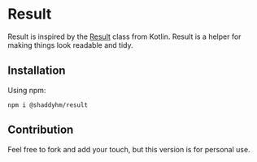 # Result
Result is inspired by the [Result](https://kotlinlang.org/api/latest/jvm/stdlib/kotlin/-result/) class from Kotlin.
Result is a helper for making things look readable and tidy.

## Installation
Using npm:
```
npm i @shaddyhm/result
```

## Contribution
Feel free to fork and add your touch, but this version is for personal use.
